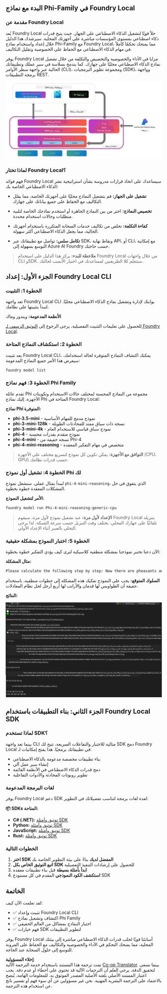 <!--
CO_OP_TRANSLATOR_METADATA:
{
  "original_hash": "52973a5680a65a810aa80b7036afd31f",
  "translation_date": "2025-07-16T19:42:14+00:00",
  "source_file": "md/01.Introduction/02/07.FoundryLocal.md",
  "language_code": "ar"
}
-->
## البدء مع نماذج Phi-Family في Foundry Local

### مقدمة عن Foundry Local

يُعد Foundry Local حلاً قويًا لتشغيل الذكاء الاصطناعي على الجهاز، حيث يتيح قدرات ذكاء اصطناعي بمستوى المؤسسات مباشرة على أجهزتك المحلية. سيرشدك هذا الدليل خلال إعداد واستخدام نماذج Phi-Family مع Foundry Local، مما يمنحك تحكمًا كاملاً في مهام الذكاء الاصطناعي مع الحفاظ على الخصوصية وتقليل التكاليف.

يوفر Foundry Local مزايا في الأداء والخصوصية والتخصيص والتكلفة من خلال تشغيل نماذج الذكاء الاصطناعي محليًا على جهازك. كما يندمج بسلاسة في سير عملك وتطبيقاتك الحالية عبر واجهة سطر الأوامر (CLI)، ومجموعة تطوير البرمجيات (SDK)، وواجهة برمجة التطبيقات REST.

![arch](../../../../../translated_images/foundry-local-arch.8823e321dd8258d7d68815ddb0153503587142ff32e6997041c7cf0c9df24b49.ar.png)

### لماذا تختار Foundry Local؟

فهم فوائد Foundry Local سيساعدك على اتخاذ قرارات مدروسة بشأن استراتيجية نشر الذكاء الاصطناعي الخاصة بك:

- **تشغيل على الجهاز:** قم بتشغيل النماذج محليًا على أجهزتك الخاصة، مما يقلل التكاليف مع الحفاظ على جميع بياناتك على جهازك.

- **تخصيص النماذج:** اختر من بين النماذج الجاهزة أو استخدم نماذجك الخاصة لتلبية متطلبات وحالات استخدام محددة.

- **كفاءة التكلفة:** تخلص من تكاليف خدمات السحابة المتكررة باستخدام أجهزتك الحالية، مما يجعل الذكاء الاصطناعي أكثر سهولة.

- **تكامل سلس:** تواصل مع تطبيقاتك عبر SDK، ونقاط نهاية API، أو CLI، مع إمكانية التوسع بسهولة إلى Azure AI Foundry حسب حاجتك.

> **ملاحظة للبدء:** يركز هذا الدليل على استخدام Foundry Local من خلال واجهات CLI وSDK. ستتعلم كلا الطريقتين لمساعدتك في اختيار الأنسب لحالتك.

## الجزء الأول: إعداد Foundry Local CLI

### الخطوة 1: التثبيت

تعد واجهة Foundry Local CLI بوابتك لإدارة وتشغيل نماذج الذكاء الاصطناعي محليًا. لنبدأ بتثبيتها على نظامك.

**الأنظمة المدعومة:** ويندوز وماك

للحصول على تعليمات التثبيت التفصيلية، يرجى الرجوع إلى [التوثيق الرسمي لـ Foundry Local](https://github.com/microsoft/Foundry-Local/blob/main/README.md).

### الخطوة 2: استكشاف النماذج المتاحة

بعد تثبيت Foundry Local CLI، يمكنك اكتشاف النماذج المتوفرة لحالة استخدامك. سيعرض هذا الأمر جميع النماذج المدعومة:

```bash
foundry model list
```

### الخطوة 3: فهم نماذج Phi Family

تقدم عائلة Phi مجموعة من النماذج المحسنة لمختلف حالات الاستخدام وتكوينات الأجهزة. إليك نماذج Phi المتاحة في Foundry Local:

**نماذج Phi المتوفرة:**

- **phi-3.5-mini** - نموذج مدمج للمهام الأساسية
- **phi-3-mini-128k** - نسخة ذات سياق ممتد للمحادثات الطويلة
- **phi-3-mini-4k** - نموذج سياق قياسي للاستخدام العام
- **phi-4** - نموذج متقدم بقدرات محسنة
- **phi-4-mini** - نسخة خفيفة من Phi-4
- **phi-4-mini-reasoning** - متخصص في مهام التفكير المعقدة

> **التوافق مع الأجهزة:** يمكن تكوين كل نموذج لتسريع مختلف على الأجهزة (CPU، GPU) حسب قدرات نظامك.

### الخطوة 4: تشغيل أول نموذج Phi لك

لنبدأ بمثال عملي. سنشغل نموذج `phi-4-mini-reasoning`، الذي يتفوق في حل المشكلات المعقدة خطوة بخطوة.

**الأمر لتشغيل النموذج:**

```bash
foundry model run Phi-4-mini-reasoning-generic-cpu
```

> **الإعداد لأول مرة:** عند تشغيل نموذج لأول مرة، سيقوم Foundry Local بتنزيله تلقائيًا على جهازك المحلي. يختلف وقت التنزيل حسب سرعة الشبكة، لذا يرجى التحلي بالصبر أثناء الإعداد الأولي.

### الخطوة 5: اختبار النموذج بمشكلة حقيقية

الآن دعنا نختبر نموذجنا بمشكلة منطقية كلاسيكية لنرى كيف يؤدي التفكير خطوة بخطوة:

**مثال المشكلة:**

```txt
Please calculate the following step by step: Now there are pheasants and rabbits in the same cage, there are thirty-five heads on top and ninety-four legs on the bottom, how many pheasants and rabbits are there?
```

**السلوك المتوقع:** يجب على النموذج تفكيك هذه المشكلة إلى خطوات منطقية، باستخدام حقيقة أن الطواويس لها قدمان والأرانب لها أربع أرجل لحل نظام المعادلات.

**النتائج:**

![cli](../../../../../translated_images/cli.862ec6b55c2b5d916093866d4df99190150d4198fd33ab79e586f9d6f5403089.ar.png)

## الجزء الثاني: بناء التطبيقات باستخدام Foundry Local SDK

### لماذا تستخدم SDK؟

بينما تعد واجهة CLI مثالية للاختبار والتفاعلات السريعة، تتيح لك SDK دمج Foundry Local في تطبيقاتك برمجيًا. هذا يفتح إمكانيات لـ:

- بناء تطبيقات مخصصة مدعومة بالذكاء الاصطناعي
- إنشاء سير عمل آلي
- دمج قدرات الذكاء الاصطناعي في الأنظمة القائمة
- تطوير روبوتات المحادثة والأدوات التفاعلية

### لغات البرمجة المدعومة

يوفر Foundry Local دعم SDK لعدة لغات برمجة لتناسب تفضيلاتك في التطوير:

**📦 SDKs المتاحة:**

- **C# (.NET):** [توثيق وأمثلة SDK](https://github.com/microsoft/Foundry-Local/tree/main/sdk/cs)
- **Python:** [توثيق وأمثلة SDK](https://github.com/microsoft/Foundry-Local/tree/main/sdk/python)
- **JavaScript:** [توثيق وأمثلة SDK](https://github.com/microsoft/Foundry-Local/tree/main/sdk/js)
- **Rust:** [توثيق وأمثلة SDK](https://github.com/microsoft/Foundry-Local/tree/main/sdk/rust)

### الخطوات التالية

1. **اختر SDK المفضل لديك** بناءً على بيئة التطوير الخاصة بك  
2. **اتبع التوثيق الخاص بكل SDK** للحصول على إرشادات التنفيذ التفصيلية  
3. **ابدأ بأمثلة بسيطة** قبل بناء تطبيقات معقدة  
4. **استكشف الكود النموذجي** المقدم في كل مستودع SDK  

## الخاتمة

لقد تعلمت الآن كيف:

- ✅ تثبيت وإعداد Foundry Local CLI  
- ✅ اكتشاف وتشغيل نماذج Phi Family  
- ✅ اختبار النماذج بمشاكل من العالم الحقيقي  
- ✅ فهم خيارات SDK لتطوير التطبيقات  

يوفر Foundry Local أساسًا قويًا لجلب قدرات الذكاء الاصطناعي مباشرة إلى بيئتك المحلية، مما يمنحك التحكم في الأداء والخصوصية والتكاليف مع الحفاظ على المرونة للتوسع إلى حلول السحابة عند الحاجة.

**إخلاء المسؤولية**:  
تمت ترجمة هذا المستند باستخدام خدمة الترجمة الآلية [Co-op Translator](https://github.com/Azure/co-op-translator). بينما نسعى لتحقيق الدقة، يرجى العلم أن الترجمات الآلية قد تحتوي على أخطاء أو عدم دقة. يجب اعتبار المستند الأصلي بلغته الأصلية المصدر الموثوق به. للمعلومات الهامة، يُنصح بالاعتماد على الترجمة البشرية المهنية. نحن غير مسؤولين عن أي سوء فهم أو تفسير ناتج عن استخدام هذه الترجمة.